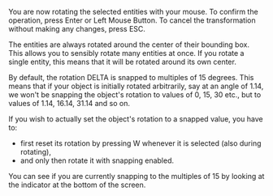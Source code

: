 You are now rotating the selected entities with your mouse.
To confirm the operation, press Enter or Left Mouse Button.
To cancel the transformation without making any changes, press ESC.

The entities are always rotated around the center of their bounding box.
This allows you to sensibly rotate many entities at once.
If you rotate a single entity, this means that it will be rotated around its own center.

By default, the rotation DELTA is snapped to multiples of 15 degrees.
This means that if your object is initially rotated arbitrarily, say at an angle of 1.14,
we won't be snapping the object's rotation to values of 0, 15, 30 etc.,
but to values of 1.14, 16.14, 31.14 and so on.

If you wish to actually set the object's rotation to a snapped value, you have to:
- first reset its rotation by pressing W whenever it is selected (also during rotating),
- and only then rotate it with snapping enabled.

You can see if you are currently snapping to the multiples of 15 by looking at the indicator
at the bottom of the screen.
